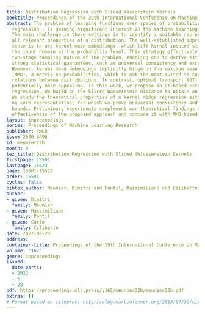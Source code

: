 ```yaml
---
title: Distribution Regression with Sliced Wasserstein Kernels
booktitle: Proceedings of the 39th International Conference on Machine Learning
abstract: The problem of learning functions over spaces of probabilities - or distribution
  regression - is gaining significant interest in the machine learning community.
  The main challenge in these settings is to identify a suitable representation capturing
  all relevant properties of a distribution. The well-established approach in this
  sense is to use kernel mean embeddings, which lift kernel-induced similarity on
  the input domain at the probability level. This strategy effectively tackles the
  two-stage sampling nature of the problem, enabling one to derive estimators with
  strong statistical guarantees, such as universal consistency and excess risk bounds.
  However, kernel mean embeddings implicitly hinge on the maximum mean discrepancy
  (MMD), a metric on probabilities, which is not the most suited to capture geometrical
  relations between distributions. In contrast, optimal transport (OT) metrics, are
  potentially more appealing. In this work, we propose an OT-based estimator for distribution
  regression. We build on the Sliced Wasserstein distance to obtain an OT-based representation.
  We study the theoretical properties of a kernel ridge regression estimator based
  on such representation, for which we prove universal consistency and excess risk
  bounds. Preliminary experiments complement our theoretical findings by showing the
  effectiveness of the proposed approach and compare it with MMD-based estimators.
layout: inproceedings
series: Proceedings of Machine Learning Research
publisher: PMLR
issn: 2640-3498
id: meunier22b
month: 0
tex_title: Distribution Regression with Sliced {W}asserstein Kernels
firstpage: 15501
lastpage: 15523
page: 15501-15523
order: 15501
cycles: false
bibtex_author: Meunier, Dimitri and Pontil, Massimiliano and Ciliberto, Carlo
author:
- given: Dimitri
  family: Meunier
- given: Massimiliano
  family: Pontil
- given: Carlo
  family: Ciliberto
date: 2022-06-28
address:
container-title: Proceedings of the 39th International Conference on Machine Learning
volume: '162'
genre: inproceedings
issued:
  date-parts:
  - 2022
  - 6
  - 28
pdf: https://proceedings.mlr.press/v162/meunier22b/meunier22b.pdf
extras: []
# Format based on citeproc: http://blog.martinfenner.org/2013/07/30/citeproc-yaml-for-bibliographies/
---
```

